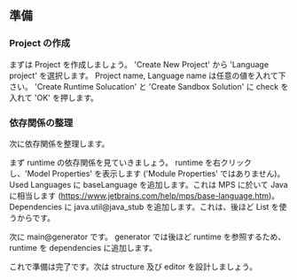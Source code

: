 ## 準備

### Project の作成

まずは Project を作成しましょう。
'Create New Project' から 'Language project' を選択します。
Project name, Language name は任意の値を入れて下さい。
'Create Runtime Solucation' と 'Create Sandbox Solution' に check を入れて 'OK' を押します。

### 依存関係の整理

次に依存関係を整理します。

まず runtime の依存関係を見ていきましょう。
runtime を右クリックし、'Model Properties' を表示します ('Module Properties' ではありません)。
Used Languages に baseLanguage を追加します。これは MPS に於いて Java に相当します (https://www.jetbrains.com/help/mps/base-language.htm)。
Dependencies に java.util@java_stub を追加します。これは、後ほど List を使うからです。

次に main@generator です。
generator では後ほど runtime を参照するため、runtime を dependencies に追加します。

これで準備は完了です。次は structure 及び editor を設計しましょう。

